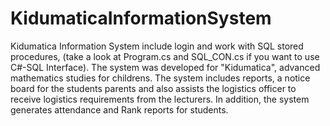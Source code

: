 # KidumaticaInformationSystem
Kidumatica Information System include login and work with SQL stored procedures,
(take a look at Program.cs and SQL_CON.cs if you want to use C#-SQL Interface).
The system was developed for "Kidumatica", advanced mathematics studies for childrens.
The system includes reports, a notice board for the students parents and also assists the logistics officer to receive 
logistics requirements from the lecturers.
In addition, the system generates attendance and Rank reports for students.
